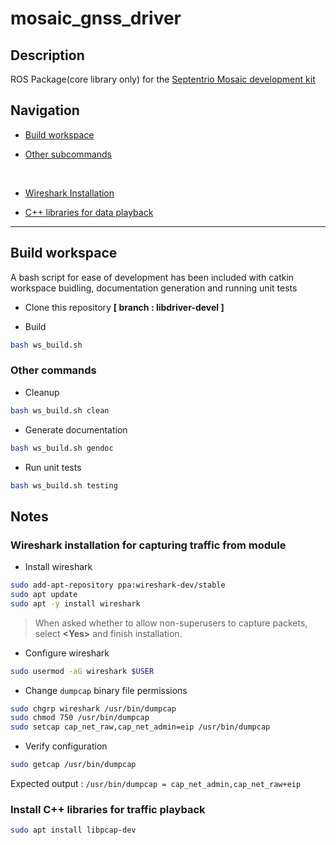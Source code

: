 # mosaic_gnss_driver

## Description

ROS Package(core library only) for the [Septentrio Mosaic development kit](https://shop.septentrio.com/en/shop/mosaictm-development-kit)

## Navigation
- [Build workspace](#build-workspace)

- [Other subcommands](#other-commands)
<br>

- [Wireshark Installation](#wireshark-installation-for-capturing-traffic-from-module)

- [C++ libraries for data playback](#install-c-libraries-for-traffic-playback)

---

## Build workspace

A bash script for ease of development has been included with catkin workspace buidling, documentation generation and running unit tests

- Clone this repository **[ branch : libdriver-devel ]**

- Build

```bash
bash ws_build.sh
```

### Other commands

- Cleanup

```bash
bash ws_build.sh clean
```

- Generate documentation

```bash
bash ws_build.sh gendoc
```

- Run unit tests

```bash
bash ws_build.sh testing
```

## Notes

### Wireshark installation for capturing traffic from module

- Install wireshark

```bash
sudo add-apt-repository ppa:wireshark-dev/stable
sudo apt update
sudo apt -y install wireshark
```

> When asked whether to allow non-superusers to capture packets, select **<Yes\>** and finish installation.

- Configure wireshark

```bash
sudo usermod -aG wireshark $USER
```

- Change `dumpcap` binary file permissions

```bash
sudo chgrp wireshark /usr/bin/dumpcap
sudo chmod 750 /usr/bin/dumpcap
sudo setcap cap_net_raw,cap_net_admin=eip /usr/bin/dumpcap
```

- Verify configuration

```bash
sudo getcap /usr/bin/dumpcap
```

Expected output : `/usr/bin/dumpcap = cap_net_admin,cap_net_raw+eip`
<br>

### Install C++ libraries for traffic playback

```bash
sudo apt install libpcap-dev
```
